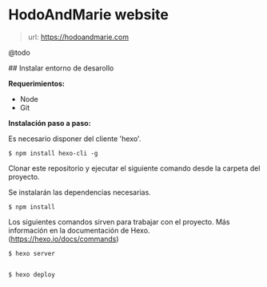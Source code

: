 # HodoAndMarie website

> url: https://hodoandmarie.com

@todo

## Instalar entorno de desarollo

**Requerimientos:**

- Node
- Git

**Instalación paso a paso:**

Es necesario disponer del cliente 'hexo'.

	$ npm install hexo-cli -g

Clonar este repositorio y ejecutar el siguiente comando desde la
carpeta del proyecto.

Se instalarán las dependencias necesarias.

	$ npm install

Los siguientes comandos sirven para trabajar con el proyecto. 
Más información en la documentación de Hexo. (https://hexo.io/docs/commands)

	$ hexo server


	$ hexo deploy

